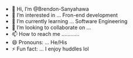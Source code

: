 - 👋 Hi, I’m @Brendon-Sanyahawa
- 👀 I’m interested in ... Fron-end development
- 🌱 I’m currently learning ... Software Engineering
- 💞️ I’m looking to collaborate on ... 
- 📫 How to reach me ............
- 😄 Pronouns: ... He/His
- ⚡ Fun fact: ... I enjoy huddles lol

<!---
Brendon-dev/Brendon-dev is a ✨ special ✨ repository because its `README.md` (this file) appears on your GitHub profile.
You can click the Preview link to take a look at your changes.
--->
